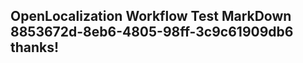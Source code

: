 <properties
ms.topic="hero-topic"
ms.test1="hero-topic"
ms.test2="test"/>

## OpenLocalization Workflow Test MarkDown 8853672d-8eb6-4805-98ff-3c9c61909db6 thanks!
